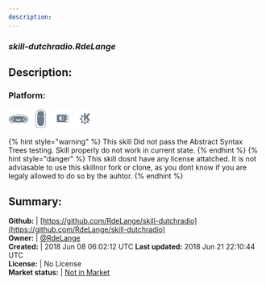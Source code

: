 ```yaml
---
description: 
---
```


### _skill-dutchradio.RdeLange_  
## Description:  
  
### Platform:  
 ![Mark I](../.gitbook/assets/mark-1-icon.png)  ![Mark II](../.gitbook/assets/mark-2-icon.png)  ![Picroft](../.gitbook/assets/picroft-icon.png)  ![plasmoid](../.gitbook/assets/kde.png)   
  
{% hint style="warning" %}
This skill Did not pass the Abstract Syntax Trees testing. Skill properly do not work in current state.
{% endhint %}
{% hint style="danger" %}
This skill dosnt have any license attatched. It is not adviasable to use this skillnor fork or clone, as you dont know if you are legaly allowed to do so by the auhtor.
{% endhint %}
  
## Summary:  
**Github:** | [https://github.com/RdeLange/skill-dutchradio](https://github.com/RdeLange/skill-dutchradio)  
**Owner:** | [@RdeLange](https://github.com/RdeLange)  
**Created:** | 2018 Jun 08 06:02:12 UTC  **Last updated:** 2018 Jun 21 22:10:44 UTC  
**License:** | No License  
**Market status:** | [Not in Market](https://market.mycroft.ai/skill/)  
